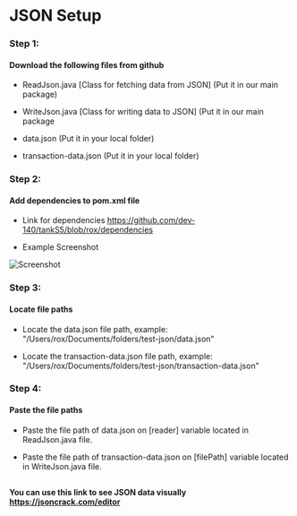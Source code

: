 # JSON Setup

### Step 1:

#### Download the following files from github

-   ReadJson.java [Class for fetching data from JSON] (Put it in our main package)

-   WriteJson.java [Class for writing data to JSON] (Put it in our main package

-   data.json (Put it in your local folder)

-   transaction-data.json (Put it in your local folder)

### Step 2:

#### Add dependencies to pom.xml file

-   Link for dependencies https://github.com/dev-140/tankS5/blob/rox/dependencies

-   Example Screenshot

![Screenshot](https://i.ibb.co/NWXyx7L/Screen-Shot-2023-04-21-at-3-11-29-PM.png)

### Step 3:

#### Locate file paths

-   Locate the data.json file path, example: "/Users/rox/Documents/folders/test-json/data.json"

-   Locate the transaction-data.json file path, example: "/Users/rox/Documents/folders/test-json/transaction-data.json"

### Step 4:

#### Paste the file paths

-   Paste the file path of data.json on [reader] variable located in ReadJson.java file.

-   Paste the file path of transaction-data.json on [filePath] variable located in WriteJson.java file.

##

#### You can use this link to see JSON data visually https://jsoncrack.com/editor
